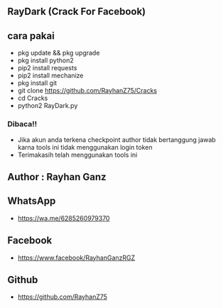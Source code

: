 ## RayDark (Crack For Facebook)

## cara pakai 
- pkg update && pkg upgrade
- pkg install python2
- pip2 install requests
- pip2 install mechanize
- pkg install git
- git clone https://github.com/RayhanZ75/Cracks
- cd Cracks
- python2 RayDark.py

### Dibaca!!

- Jika akun anda terkena checkpoint author tidak bertanggung jawab karna tools ini tidak menggunakan login token
- Terimakasih telah menggunakan tools ini


## Author : Rayhan Ganz

## WhatsApp
- https://wa.me/6285260979370


## Facebook
- https://www.facebook/RayhanGanzRGZ


## Github
- https://github.com/RayhanZ75
```